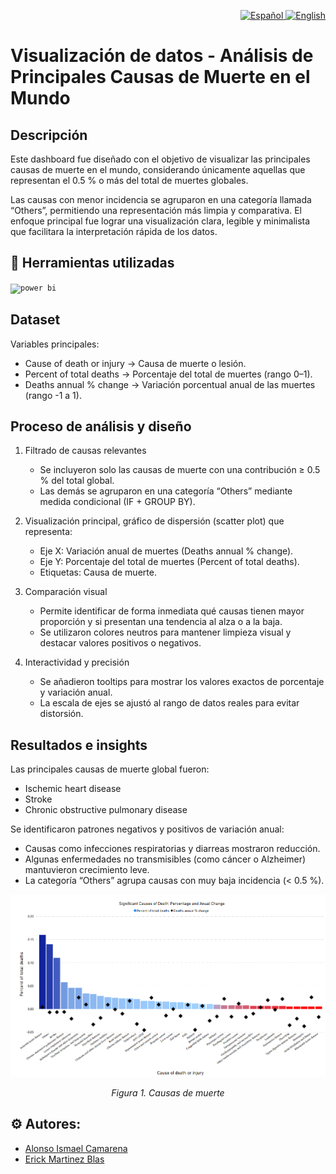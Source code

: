 <p align="right">
  <a href="./README.md">
    <img alt="Español" src="https://img.shields.io/badge/ES-Español-blue">
  </a>
  <a href="./README.en.md">
    <img alt="English" src="https://img.shields.io/badge/EN-English-lightgrey">
  </a>
</p>

# Visualización de datos - Análisis de Principales Causas de Muerte en el Mundo
## Descripción

Este dashboard fue diseñado con el objetivo de visualizar las principales causas de muerte en el mundo, considerando únicamente aquellas que representan el 0.5 % o más del total de muertes globales.

Las causas con menor incidencia se agruparon en una categoría llamada “Others”, permitiendo una representación más limpia y comparativa.
El enfoque principal fue lograr una visualización clara, legible y minimalista que facilitara la interpretación rápida de los datos.

## 🧰 Herramientas utilizadas
<code><img title="Power BI" alt="power bi" width="40px" src="https://raw.githubusercontent.com/microsoft/PowerBI-Icons/f1d4dd6cd52338a186f58bc29c437f64cf6b327b/SVG/Power-BI.svg" /></code>

## Dataset
Variables principales:
- Cause of death or injury → Causa de muerte o lesión.
- Percent of total deaths → Porcentaje del total de muertes (rango 0–1).
- Deaths annual % change → Variación porcentual anual de las muertes (rango -1 a 1).

## Proceso de análisis y diseño
1. Filtrado de causas relevantes
    - Se incluyeron solo las causas de muerte con una contribución ≥ 0.5 % del total global.
    - Las demás se agruparon en una categoría “Others” mediante medida condicional (IF + GROUP BY).

2. Visualización principal, gráfico de dispersión (scatter plot) que representa:
    - Eje X: Variación anual de muertes (Deaths annual % change).
    - Eje Y: Porcentaje del total de muertes (Percent of total deaths).
    - Etiquetas: Causa de muerte.

3. Comparación visual
    - Permite identificar de forma inmediata qué causas tienen mayor proporción y si presentan una tendencia al alza o a la baja.
    - Se utilizaron colores neutros para mantener limpieza visual y destacar valores positivos o negativos.

4. Interactividad y precisión
    - Se añadieron tooltips para mostrar los valores exactos de porcentaje y variación anual.
    - La escala de ejes se ajustó al rango de datos reales para evitar distorsión.

## Resultados e insights
Las principales causas de muerte global fueron:
- Ischemic heart disease
- Stroke
- Chronic obstructive pulmonary disease

Se identificaron patrones negativos y positivos de variación anual:
- Causas como infecciones respiratorias y diarreas mostraron reducción.
- Algunas enfermedades no transmisibles (como cáncer o Alzheimer) mantuvieron crecimiento leve.
- La categoría “Others” agrupa causas con muy baja incidencia (< 0.5 %).

<p align="center">
  <img src="/assets/causes_of_death.png" alt="causas_de_muerte" />
</p>
<p align=center><em>Figura 1. Causas de muerte</em></p>

## ⚙️ Autores:
- [Alonso Ismael Camarena](https://www.linkedin.com/in/camarenaai/)
- [Erick Martinez Blas](https://www.linkedin.com/in/erick-martinez-blas/)